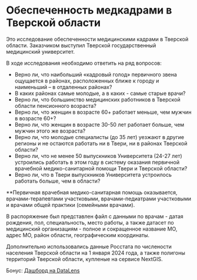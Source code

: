 # Обеспеченность медкадрами в Тверской области

Это исследование обеспеченности медицинскими кадрами в Тверской области. Заказчиком выступил Тверской государственный медицинский университет.

В ходе исследования необходимо ответить на ряд вопросов:

- Верно ли, что наибольший «кадровый голод» первичного звена ощущается в районах, расположенных ближе к городу и наименьший – в отдаленных районах?
- В каких районах самые молодые, а в каких - самые старые врачи?
- Верно ли, что большинство медицинских работников в Тверской области пенсионного возраста?
- Верно ли, что женщин в возрасте 60+ работает меньше, чем мужчин в возрасте 60+?
- Верно ли, что женщин в возрасте 30-50 лет работает больше, чем мужчин этого же возраста?
- Верно ли, что молодые специалисты (до 35 лет) уезжают в другие регионы и не остаются работать ни в Твери, ни в районах Тверской области?
- Верно ли, что не менее 50 выпускников Университета (24-27 лет) устроились работать в этом году в систему оказания первичной врачебной медико-санитарной помощи Твери и Тверской области?
- Верно ли, что в Твери выпускников Университета устроилось работать больше, чем в области?

**Первичная врачебная медико-санитарная помощь оказывается, врачами-терапевтами участковыми, врачами-педиатрами участковыми и врачами общей практики (семейными врачами).

В распоряжение был представлен файл с данными по врачам - датая рождения, пол, специальность, место работы, а также датасет по медицинский организациям - полное и сокращенное название МО, адрес МО, район области, географическим координаты.

Дополнительно использовались данные Росстата по числености населения Тверской области на 1 января 2024 года, а также полигоны территорий Тверской области, купленые на сервисе NextGIS.

Бонус:
[Дашборд на DataLens](https://datalens.yandex/f8914nvxwpn61?tab=V3)
 
